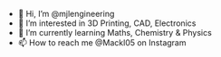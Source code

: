 - 👋 Hi, I’m @mjlengineering
- 👀 I’m interested in 3D Printing, CAD, Electronics
- 🌱 I’m currently learning Maths, Chemistry & Physics
- 📫 How to reach me @Mackl05 on Instagram

<!---
mjlengineering/mjlengineering is a ✨ special ✨ repository because its `README.md` (this file) appears on your GitHub profile.
You can click the Preview link to take a look at your changes.
--->
